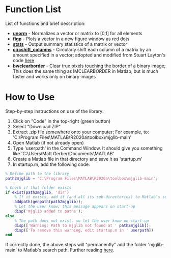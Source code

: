 # Function List
List of functions and brief description: 

* [__unorm__](https://github.com/gerber211/mjglib/blob/main/unorm.m) - Normalizes a vector or matrix to \[0,1\] for all elements
* [__figp__](https://github.com/gerber211/mjglib/blob/main/figp.m)  - Plots a vector in a new figure window as red dots
* [__stats__](https://github.com/gerber211/mjglib/blob/main/stats.m) - Output summary statistics of a matrix or vector 
* [__circshift_columns__](https://github.com/gerber211/mjglib/blob/main/circshift_columns.m) - Circularly shift each column of a matrix by an amount specified in a vector; adopted and modified from Stuart Layton's code [here](https://www.mathworks.com/matlabcentral/fileexchange/37687-circular-shift-columns)
* [__bwclearborder__](https://github.com/gerber211/mjglib/blob/main/bwclearborder.m) - Clear true pixels touching the border of a binary image; This does the same thing as IMCLEARBORDER in Matlab, but is much faster and works only on binary images

# How to Use
Step-by-step instructions on use of the library:

1. Click on "Code" in the top-right (green button)
1. Select "Download ZIP"
1. Extract .zip file somewhere onto your computer; For example, to: 'C:\Program Files\MATLAB\R2020a\toolbox\mjglib-main'
3. Open Matlab (if not already open)
4. Type 'userpath' in the Command Window. It should give you something like 'C:\Users\Matt Gerber\Documents\MATLAB'
5. Create a Matlab file in that directory and save it as 'startup.m'
6. In startup.m, add the following code:

```matlab
% Define path to the library
path2mjglib = 'C:\Program Files\MATLAB\R2020a\toolbox\mjglib-main';

% Check if that folder exists 
if exist(path2mjglib, 'dir')
    % If it exists, add it (and all its sub-directories) to Matlab's search path
    addpath(genpath(path2mjglib));
    % Let the user know; this message appears on start-up
    disp('mjglib added to paths');
else
    % The path does not exist, so let the user know on start-up
    disp(['Warning: Path to mjglib not found at ' path2mjglib]);
    disp(['To remove this warning, edit startup.m in ' userpath])
end
```

If correctly done, the above steps will "permanently" add the folder 'mjglib-main' to Matlab's search path. Further reading [here](https://www.mathworks.com/matlabcentral/answers/116177-how-to-add-a-folder-permanently-to-matlab-path).
